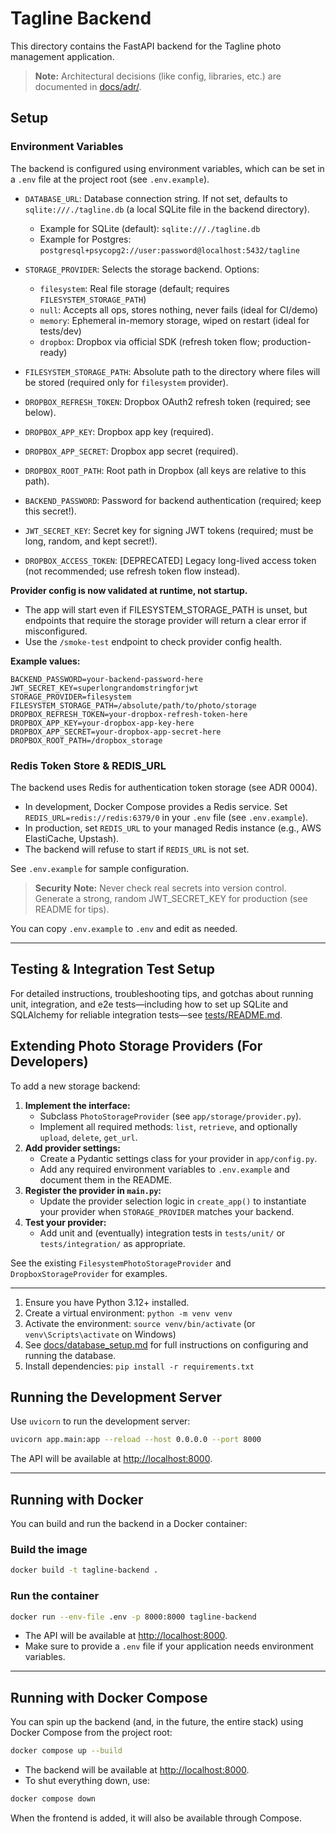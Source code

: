 # Tagline Backend

This directory contains the FastAPI backend for the Tagline photo management application.

> **Note:** Architectural decisions (like config, libraries, etc.) are documented in [docs/adr/](docs/adr/).

## Setup

### Environment Variables

The backend is configured using environment variables, which can be set in a `.env` file at the project root (see `.env.example`).

- `DATABASE_URL`: Database connection string. If not set, defaults to `sqlite:///./tagline.db` (a local SQLite file in the backend directory).
    - Example for SQLite (default): `sqlite:///./tagline.db`
    - Example for Postgres: `postgresql+psycopg2://user:password@localhost:5432/tagline`

- `STORAGE_PROVIDER`: Selects the storage backend. Options:
    - `filesystem`: Real file storage (default; requires `FILESYSTEM_STORAGE_PATH`)
    - `null`: Accepts all ops, stores nothing, never fails (ideal for CI/demo)
    - `memory`: Ephemeral in-memory storage, wiped on restart (ideal for tests/dev)
    - `dropbox`: Dropbox via official SDK (refresh token flow; production-ready)

- `FILESYSTEM_STORAGE_PATH`: Absolute path to the directory where files will be stored (required only for `filesystem` provider).
- `DROPBOX_REFRESH_TOKEN`: Dropbox OAuth2 refresh token (required; see below).
- `DROPBOX_APP_KEY`: Dropbox app key (required).
- `DROPBOX_APP_SECRET`: Dropbox app secret (required).
- `DROPBOX_ROOT_PATH`: Root path in Dropbox (all keys are relative to this path).
- `BACKEND_PASSWORD`: Password for backend authentication (required; keep this secret!).
- `JWT_SECRET_KEY`: Secret key for signing JWT tokens (required; must be long, random, and kept secret!).
- `DROPBOX_ACCESS_TOKEN`: [DEPRECATED] Legacy long-lived access token (not recommended; use refresh token flow instead).

**Provider config is now validated at runtime, not startup.**
- The app will start even if FILESYSTEM_STORAGE_PATH is unset, but endpoints that require the storage provider will return a clear error if misconfigured.
- Use the `/smoke-test` endpoint to check provider config health.

**Example values:**
```env
BACKEND_PASSWORD=your-backend-password-here
JWT_SECRET_KEY=superlongrandomstringforjwt
STORAGE_PROVIDER=filesystem
FILESYSTEM_STORAGE_PATH=/absolute/path/to/photo/storage
DROPBOX_REFRESH_TOKEN=your-dropbox-refresh-token-here
DROPBOX_APP_KEY=your-dropbox-app-key-here
DROPBOX_APP_SECRET=your-dropbox-app-secret-here
DROPBOX_ROOT_PATH=/dropbox_storage
```

### Redis Token Store & REDIS_URL

The backend uses Redis for authentication token storage (see ADR 0004).

- In development, Docker Compose provides a Redis service. Set `REDIS_URL=redis://redis:6379/0` in your `.env` file (see `.env.example`).
- In production, set `REDIS_URL` to your managed Redis instance (e.g., AWS ElastiCache, Upstash).
- The backend will refuse to start if `REDIS_URL` is not set.

See `.env.example` for sample configuration.

> **Security Note:** Never check real secrets into version control. Generate a strong, random JWT_SECRET_KEY for production (see README for tips).

You can copy `.env.example` to `.env` and edit as needed.

---

## Testing & Integration Test Setup

For detailed instructions, troubleshooting tips, and gotchas about running unit, integration, and e2e tests—including how to set up SQLite and SQLAlchemy for reliable integration tests—see [tests/README.md](tests/README.md).

## Extending Photo Storage Providers (For Developers)

To add a new storage backend:

1. **Implement the interface:**
   - Subclass `PhotoStorageProvider` (see `app/storage/provider.py`).
   - Implement all required methods: `list`, `retrieve`, and optionally `upload`, `delete`, `get_url`.
2. **Add provider settings:**
   - Create a Pydantic settings class for your provider in `app/config.py`.
   - Add any required environment variables to `.env.example` and document them in the README.
3. **Register the provider in `main.py`:**
   - Update the provider selection logic in `create_app()` to instantiate your provider when `STORAGE_PROVIDER` matches your backend.
4. **Test your provider:**
   - Add unit and (eventually) integration tests in `tests/unit/` or `tests/integration/` as appropriate.

See the existing `FilesystemPhotoStorageProvider` and `DropboxStorageProvider` for examples.

---

1.  Ensure you have Python 3.12+ installed.
2.  Create a virtual environment: `python -m venv venv`
3.  Activate the environment: `source venv/bin/activate` (or `venv\Scripts\activate` on Windows)
4.  See [docs/database_setup.md](docs/database_setup.md) for full instructions on configuring and running the database.
5.  Install dependencies: `pip install -r requirements.txt`

## Running the Development Server

Use `uvicorn` to run the development server:

```bash
uvicorn app.main:app --reload --host 0.0.0.0 --port 8000
```

The API will be available at [http://localhost:8000](http://localhost:8000).

---

## Running with Docker

You can build and run the backend in a Docker container:

### Build the image

```bash
docker build -t tagline-backend .
```

### Run the container

```bash
docker run --env-file .env -p 8000:8000 tagline-backend
```

- The API will be available at [http://localhost:8000](http://localhost:8000).
- Make sure to provide a `.env` file if your application needs environment variables.

---

## Running with Docker Compose

You can spin up the backend (and, in the future, the entire stack) using Docker Compose from the project root:

```bash
docker compose up --build
```

- The backend will be available at [http://localhost:8000](http://localhost:8000).
- To shut everything down, use:

```bash
docker compose down
```

When the frontend is added, it will also be available through Compose.
